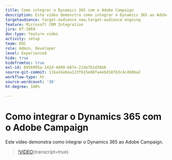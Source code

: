 ```yaml
---
title: Como integrar o Dynamics 365 com o Adobe Campaign
description: Este vídeo demonstra como integrar o Dynamics 365 ao Adobe Campaign.
targetaudience: target-audience new;target-audience ongoing
feature: Microsoft CRM Integration
jira: KT-1869
doc-type: feature video
activity: setup
team: DOC
role: Admin, Developer
level: Experienced
hide: true
hidefromtoc: true
exl-id: 0956995a-142d-4d49-b87e-21da7b1d36b6
source-git-commit: 116a24a8aa123f615e08fa4ebd187b3c4c460ba2
workflow-type: ht
source-wordcount: '36'
ht-degree: 100%

---
```


# Como integrar o Dynamics 365 com o Adobe Campaign

Este vídeo demonstra como integrar o Dynamics 365 ao Adobe Campaign.

>[!VIDEO](https://video.tv.adobe.com/v/23837?quality=12&learn=on){transcript=true}

